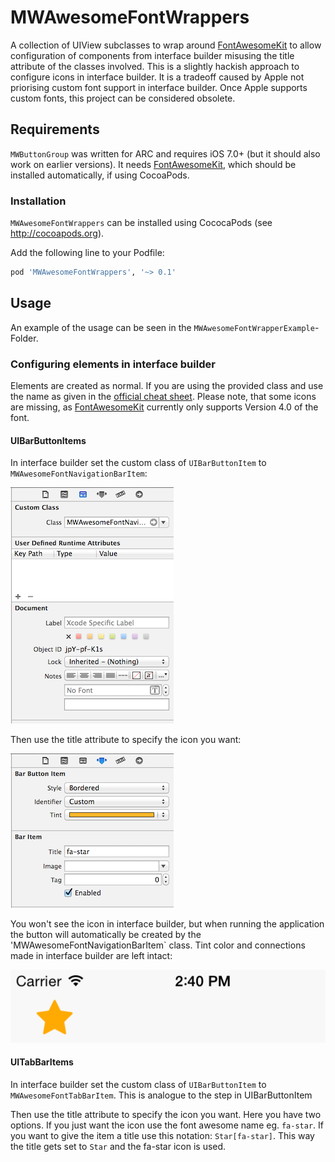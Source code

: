 
MWAwesomeFontWrappers
=====================

A collection of UIView subclasses to wrap around [FontAwesomeKit](https://github.com/PrideChung/FontAwesomeKit) to allow configuration of components from interface builder misusing the title attribute of the classes involved. This is a slightly hackish approach to configure icons in interface builder. It is a tradeoff caused by Apple not priorising custom font support in interface builder. Once Apple supports custom fonts, this project can be considered obsolete.

## Requirements

`MWButtonGroup` was written for ARC and requires iOS 7.0+ (but it should also work on earlier versions). It needs [FontAwesomeKit](https://github.com/PrideChung/FontAwesomeKit), which should be installed automatically, if using CocoaPods.

### Installation

`MWAwesomeFontWrappers` can be installed using CococaPods (see http://cocoapods.org).

Add the following line to your Podfile:

```ruby
pod 'MWAwesomeFontWrappers', '~> 0.1'
```

## Usage

An example of the usage can be seen in the ```MWAwesomeFontWrapperExample```-Folder.

### Configuring elements in interface builder

Elements are created as normal. If you are using the provided class and use the name as given in the [official cheat sheet](http://fortawesome.github.io/Font-Awesome/cheatsheet/). Please note, that some icons are missing, as [FontAwesomeKit](https://github.com/PrideChung/FontAwesomeKit) currently only supports Version 4.0 of the font.

#### UIBarButtonItems

In interface builder set the custom class of `UIBarButtonItem` to `MWAwesomeFontNavigationBarItem`:

![set class](screenshots/bar-button-class.png)

Then use the title attribute to specify the icon you want:

![set title](screenshots/bar-button-configuration.png)

You won't see the icon in interface builder, but when running the application the button will automatically be created by the 'MWAwesomeFontNavigationBarItem` class. Tint color and connections made in interface builder are left intact:

![result](screenshots/bar-button-result.png)

#### UITabBarItems

In interface builder set the custom class of `UIBarButtonItem` to `MWAwesomeFontTabBarItem`. This is analogue to the step in UIBarButtonItem

Then use the title attribute to specify the icon you want. Here you have two options. If you just want the icon use the font awesome name eg. `fa-star`. If you want to give the item a title use this notation: `Star[fa-star]`. This way the title gets set to `Star` and the fa-star icon is used.




